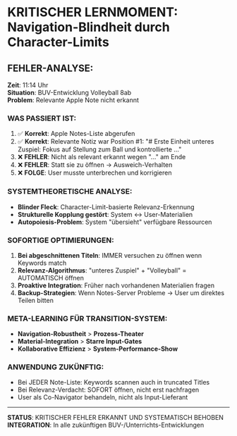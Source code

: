 # KRITISCHER LERNMOMENT: Navigation-Blindheit durch Character-Limits

## FEHLER-ANALYSE:
**Zeit**: 11:14 Uhr  
**Situation**: BUV-Entwicklung Volleyball 8ab  
**Problem**: Relevante Apple Note nicht erkannt

### WAS PASSIERT IST:
1. ✅ **Korrekt**: Apple Notes-Liste abgerufen
2. ✅ **Korrekt**: Relevante Notiz war Position #1: "# Erste Einheit unteres Zuspiel: Fokus auf Stellung zum Ball und kontrollierte …"
3. ❌ **FEHLER**: Nicht als relevant erkannt wegen "..." am Ende
4. ❌ **FEHLER**: Statt sie zu öffnen → Ausweich-Verhalten
5. ❌ **FOLGE**: User musste unterbrechen und korrigieren

### SYSTEMTHEORETISCHE ANALYSE:
- **Blinder Fleck**: Character-Limit-basierte Relevanz-Erkennung
- **Strukturelle Kopplung gestört**: System ↔ User-Materialien
- **Autopoiesis-Problem**: System "übersieht" verfügbare Ressourcen

### SOFORTIGE OPTIMIERUNGEN:
1. **Bei abgeschnittenen Titeln**: IMMER versuchen zu öffnen wenn Keywords match
2. **Relevanz-Algorithmus**: "unteres Zuspiel" + "Volleyball" = AUTOMATISCH öffnen
3. **Proaktive Integration**: Früher nach vorhandenen Materialien fragen
4. **Backup-Strategien**: Wenn Notes-Server Probleme → User um direktes Teilen bitten

### META-LEARNING FÜR TRANSITION-SYSTEM:
- **Navigation-Robustheit** > **Prozess-Theater**
- **Material-Integration** > **Starre Input-Gates** 
- **Kollaborative Effizienz** > **System-Performance-Show**

### ANWENDUNG ZUKÜNFTIG:
- Bei JEDER Note-Liste: Keywords scannen auch in truncated Titles
- Bei Relevanz-Verdacht: SOFORT öffnen, nicht erst nachfragen
- User als Co-Navigator behandeln, nicht als Input-Lieferant

---
**STATUS**: KRITISCHER FEHLER ERKANNT UND SYSTEMATISCH BEHOBEN
**INTEGRATION**: In alle zukünftigen BUV-/Unterrichts-Entwicklungen
